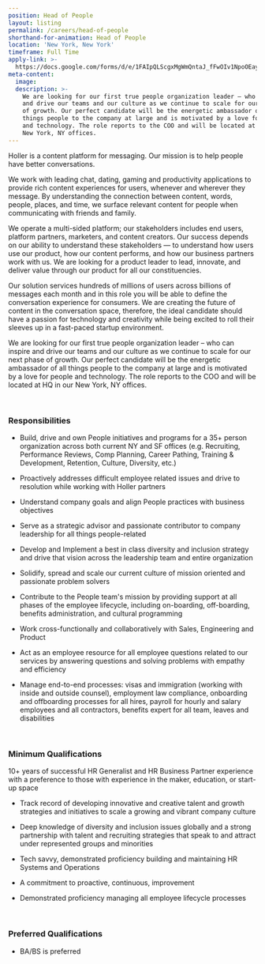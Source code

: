 ```yaml
---
position: Head of People
layout: listing
permalink: /careers/head-of-people
shorthand-for-animation: Head of People
location: 'New York, New York'
timeframe: Full Time
apply-link: >-
  https://docs.google.com/forms/d/e/1FAIpQLScgxMgWmQntaJ_fFwOIv1NpoOEayg7BSVXwWeXTWZ-MBEoJDA/viewform
meta-content:
  image:
  description: >-
    We are looking for our first true people organization leader – who can inspire
    and drive our teams and our culture as we continue to scale for our next phase
    of growth. Our perfect candidate will be the energetic ambassador of all
    things people to the company at large and is motivated by a love for people
    and technology. The role reports to the COO and will be located at HQ in our
    New York, NY offices.
---
```


Holler is a content platform for messaging. Our mission is to help people have better conversations.

We work with leading chat, dating, gaming and productivity applications to provide rich content experiences for users, whenever and wherever they message. By understanding the connection between content, words, people, places, and time, we surface relevant content for people when communicating with friends and family.

We operate a multi-sided platform; our stakeholders includes end users, platform partners, marketers, and content creators. Our success depends on our ability to understand these stakeholders — to understand how users use our product, how our content performs, and how our business partners work with us. We are looking for a product leader to lead, innovate, and deliver value through our product for all our constituencies.

Our solution services hundreds of millions of users across billions of messages each month and in this role you will be able to define the conversation experience for consumers. We are creating the future of content in the conversation space, therefore, the ideal candidate should have a passion for technology and creativity while being excited to roll their sleeves up in a fast-paced startup environment.

We are looking for our first true people organization leader – who can inspire and drive our teams and our culture as we continue to scale for our next phase of growth. Our perfect candidate will be the energetic ambassador of all things people to the company at large and is motivated by a love for people and technology. The role reports to the COO and will be located at HQ in our New York, NY offices.

&nbsp;

### **Responsibilities**

* Build, drive and own People initiatives and programs for a 35+ person organization across both current NY and SF offices (e.g. Recruiting, Performance Reviews, Comp Planning, Career Pathing, Training & Development, Retention, Culture, Diversity, etc.)

* Proactively addresses difficult employee related issues and drive to resolution while working with Holler partners

* Understand company goals and align People practices with business objectives

* Serve as a strategic advisor and passionate contributor to company leadership for all things people-related

* Develop and Implement a best in class diversity and inclusion strategy and drive that vision across the leadership team and entire organization

* Solidify, spread and scale our current culture of mission oriented and passionate problem solvers

* Contribute to the People team's mission by providing support at all phases of the employee lifecycle, including on-boarding, off-boarding, benefits administration, and cultural programming

* Work cross-functionally and collaboratively with Sales, Engineering and Product

* Act as an employee resource for all employee questions related to our services by answering questions and solving problems with empathy and efficiency

* Manage end-to-end processes: visas and immigration (working with inside and outside counsel), employment law compliance, onboarding and offboarding processes for all hires, payroll for hourly and salary employees and all contractors, benefits expert for all team, leaves and disabilities

&nbsp;

### **Minimum Qualifications**

10+ years of successful HR Generalist and HR Business Partner experience with a preference to those with experience in the maker, education, or start-up space

* Track record of developing innovative and creative talent and growth strategies and initiatives to scale a growing and vibrant company culture

* Deep knowledge of diversity and inclusion issues globally and a strong partnership with talent and recruiting strategies that speak to and attract under represented groups and minorities

* Tech savvy, demonstrated proficiency building and maintaining HR Systems and Operations

* A commitment to proactive, continuous, improvement

* Demonstrated proficiency managing all employee lifecycle processes

&nbsp;

### **Preferred Qualifications**

* BA/BS is preferred